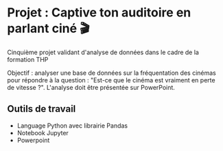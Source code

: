 # Projet : Captive ton auditoire en parlant ciné 🎬

Cinquième projet validant d'analyse de données dans le cadre de la formation THP  

Objectif : analyser une base de données sur la fréquentation des cinémas pour répondre à la question : "Est-ce que le cinéma est vraiment en perte de vitesse ?". L'analyse doit être présentée sur PowerPoint.


## Outils de travail

- Language Python avec librairie Pandas
- Notebook Jupyter
- Powerpoint
